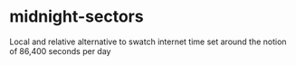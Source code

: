 # midnight-sectors
Local and relative alternative to swatch internet time set around the notion of 86,400 seconds per day
